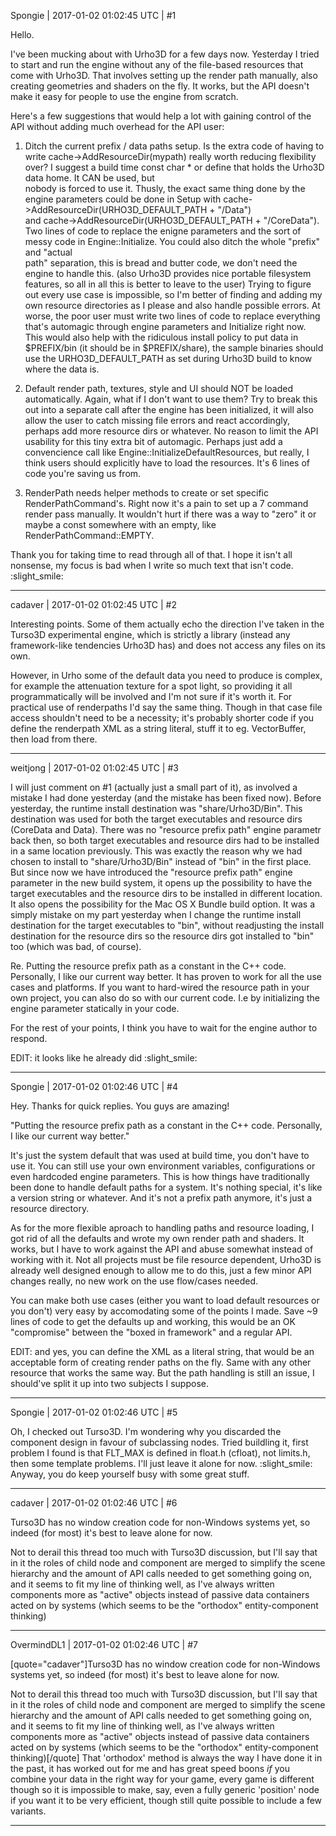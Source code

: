 Spongie | 2017-01-02 01:02:45 UTC | #1

Hello.

I've been mucking about with Urho3D for a few days now. Yesterday I tried to start and run the engine without any of the file-based resources that come with Urho3D. That involves setting up the render path manually, also creating geometries and shaders on the fly. It works, but the API doesn't make it easy for people to use the engine from scratch.

Here's a few suggestions that would help a lot with gaining control of the API without adding much overhead for the API user:

1. Ditch the current prefix / data paths setup.
    Is the extra code of having to write cache->AddResourceDir(mypath) really worth reducing flexibility over? I suggest a build time const char * or define that holds the Urho3D data home. It CAN be used, but      
    nobody is forced to use it. Thusly, the exact same thing done by the engine parameters could be done in Setup with cache->AddResourceDir(URHO3D_DEFAULT_PATH + "/Data")   
    and cache->AddResourceDir(URHO3D_DEFAULT_PATH + "/CoreData"). Two lines of code to replace the enigne parameters and the sort of messy code in Engine::Initialize. You could also ditch the whole "prefix" and "actual   
    path" separation, this is bread and butter code, we don't need the engine to handle this. (also Urho3D provides nice portable filesystem features, so all in all this is better to leave to the user)
    Trying to figure out every use case is impossible, so I'm better of finding and adding my own resource directories as I please and also handle possible errors. At worse, the poor user must write two lines of code to replace
    everything that's automagic through engine parameters and Initialize right now.
    This would also help with the ridiculous install policy to put data in $PREFIX/bin (it should be in $PREFIX/share), the sample binaries should use the URHO3D_DEFAULT_PATH as set during Urho3D build to know where the data is.

2. Default render path, textures, style and UI should NOT be loaded automatically. 
    Again, what if I don't want to use them? Try to break this out into a separate call after the engine has been initialized, it will also allow the user to
    catch missing file errors and react accordingly, perhaps add more resource dirs or whatever. No reason to limit the API usability for this tiny extra bit of automagic.
    Perhaps just add a convencience call like Engine::InitializeDefaultResources, but really, I think users should explicitly have to load the resources. It's 6 lines of code you're saving us from.

3. RenderPath needs helper methods to create or set specific RenderPathCommand's. Right now it's a pain to set up a 7 command render pass manually. It wouldn't hurt if there was a way to "zero" it or maybe a const somewhere 
    with an empty, like RenderPathCommand::EMPTY. 

Thank you for taking time to read through all of that. I hope it isn't all nonsense, my focus is bad when I write so much text that isn't code. :slight_smile:

-------------------------

cadaver | 2017-01-02 01:02:45 UTC | #2

Interesting points. Some of them actually echo the direction I've taken in the Turso3D experimental engine, which is strictly a library (instead any framework-like tendencies Urho3D has) and does not access any files on its own.

However, in Urho some of the default data you need to produce is complex, for example the attenuation texture for a spot light, so providing it all programmatically will be involved and I'm not sure if it's worth it. For practical use of renderpaths I'd say the same thing. Though in that case file access shouldn't need to be a necessity; it's probably shorter code if you define the renderpath XML as a string literal, stuff it to eg. VectorBuffer, then load from there.

-------------------------

weitjong | 2017-01-02 01:02:45 UTC | #3

I will just comment on #1 (actually just a small part of it), as involved a mistake I had done yesterday (and the mistake has been fixed now). Before yesterday, the runtime install destination was "share/Urho3D/Bin". This destination was used for both the target executables and resource dirs  (CoreData and Data). There was no "resource prefix path" engine parametr back then, so both target executables and resource dirs had to be installed in a same location previously. This was exactly the reason why we had chosen to install to "share/Urho3D/Bin" instead of "bin" in the first place. But since now we have introduced the "resource prefix path" engine parameter in the new build system, it opens up the possibility to have the target executables and the resource dirs to be installed in different location. It also opens the possibility for the Mac OS X Bundle build option. It was a simply mistake on my part yesterday when I change the runtime install destination for the target executables to "bin", without readjusting the install destination for the resource dirs so the resource dirs got installed to "bin" too (which was bad, of course).

Re. Putting the resource prefix path as a constant in the C++ code. Personally, I like our current way better. It has proven to work for all the use cases and platforms. If you want to hard-wired the resource path in your own project, you can also do so with our current code. I.e by initializing the engine parameter statically in your code. 

For the rest of your points, I think you have to wait for the engine author to respond.

EDIT: it looks like he already did :slight_smile:

-------------------------

Spongie | 2017-01-02 01:02:46 UTC | #4

Hey. Thanks for quick replies. You guys are amazing!

"Putting the resource prefix path as a constant in the C++ code. Personally, I like our current way better."

It's just the system default that was used at build time, you don't have to use it. You can still use your own environment variables, configurations or even hardcoded engine parameters. This is how things have traditionally been done to handle default paths for a system. It's nothing special, it's like a version string or whatever. And it's not a prefix path anymore, it's just a resource directory.

As for the more flexible aproach to handling paths and resource loading, I got rid of all the defaults and wrote my own render path and shaders. It works, but I have to work against the API and abuse somewhat instead of working with it.
Not all projects must be file resource dependent, Urho3D is already well designed enough to allow me to do this, just a few minor API changes really, no new work on the use flow/cases needed.

You can make both use cases (either you want to load default resources or you don't) very easy by accomodating some of the points I made. Save ~9 lines of code to get the defaults up and working, this would be an OK "compromise" between the "boxed in framework" and a regular API.

EDIT: and yes, you can define the XML as a literal string, that would be an acceptable form of creating render paths on the fly. Same with any other resource that works the same way. But the path handling is still an issue, I should've split it up into two subjects I suppose.

-------------------------

Spongie | 2017-01-02 01:02:46 UTC | #5

Oh, I checked out Turso3D. I'm wondering why you discarded the component design in favour of subclassing nodes. Tried buildling it, first problem I found is that FLT_MAX is defined in float.h (cfloat), not limits.h, then some template problems. I'll just leave it alone for now. :slight_smile: Anyway, you do keep yourself busy with some great stuff.

-------------------------

cadaver | 2017-01-02 01:02:46 UTC | #6

Turso3D has no window creation code for non-Windows systems yet, so indeed (for most) it's best to leave alone for now. 

Not to derail this thread too much with Turso3D discussion, but I'll say that in it the roles of child node and component are merged to simplify the scene hierarchy and the amount of API calls needed to get something going on, and it seems to fit my line of thinking well, as I've always written components more as "active" objects instead of passive data containers acted on by systems (which seems to be the "orthodox" entity-component thinking)

-------------------------

OvermindDL1 | 2017-01-02 01:02:46 UTC | #7

[quote="cadaver"]Turso3D has no window creation code for non-Windows systems yet, so indeed (for most) it's best to leave alone for now. 

Not to derail this thread too much with Turso3D discussion, but I'll say that in it the roles of child node and component are merged to simplify the scene hierarchy and the amount of API calls needed to get something going on, and it seems to fit my line of thinking well, as I've always written components more as "active" objects instead of passive data containers acted on by systems (which seems to be the "orthodox" entity-component thinking)[/quote]
That 'orthodox' method is always the way I have done it in the past, it has worked out for me and has great speed boons *if* you combine your data in the right way for your game, every game is different though so it is impossible to make, say, even a fully generic 'position' node if you want it to be very efficient, though still quite possible to include a few variants.

-------------------------

